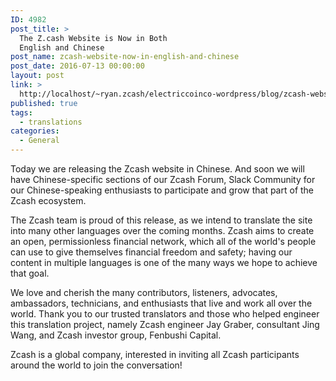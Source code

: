 ```yaml
---
ID: 4982
post_title: >
  The Z.cash Website is Now in Both
  English and Chinese
post_name: zcash-website-now-in-english-and-chinese
post_date: 2016-07-13 00:00:00
layout: post
link: >
  http://localhost/~ryan.zcash/electriccoinco-wordpress/blog/zcash-website-now-in-english-and-chinese/
published: true
tags:
  - translations
categories:
  - General
---
```

<p>Today we are releasing the Zcash website in Chinese. And soon we will have Chinese-specific sections of our Zcash Forum, Slack Community for our Chinese-speaking enthusiasts to participate and grow that part of the Zcash ecosystem.</p>
<p>The Zcash team is proud of this release, as we intend to translate the site into many other languages over the coming months. Zcash aims to create an open, permissionless financial network, which all of the world's people can use to give themselves financial freedom and safety; having our content in multiple languages is one of the many ways we hope to achieve that goal.</p>
<p>We love and cherish the many contributors, listeners, advocates, ambassadors, technicians, and enthusiasts that live and work all over the world. Thank you to our trusted translators and those who helped engineer this translation project, namely Zcash engineer Jay Graber, consultant Jing Wang, and Zcash investor group, Fenbushi Capital.</p>
<p>Zcash is a global company, interested in inviting all Zcash participants around the world  to join the conversation!</p>
